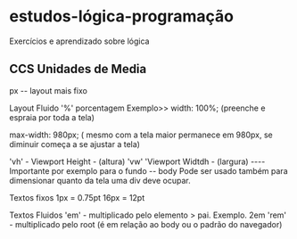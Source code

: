 # estudos-lógica-programação
Exercícios e aprendizado sobre lógica
## CCS Unidades de Media

px -- layout mais fixo

Layout Fluido
'%' porcentagem 
Exemplo>> width: 100%; (preenche e espraia por toda a tela)

max-width: 980px; ( mesmo com a tela maior permanece em 980px, se diminuir começa a se ajustar a tela)

'vh' - Viewport Height - (altura)
'vw' 'Viewport Widtdh - (largura)
---- Importante por exemplo para o fundo -- body
Pode ser usado também para dimensionar quanto da tela uma div deve ocupar. 


Textos fixos
1px = 0.75pt 
16px = 12pt 

Textos Fluidos
'em' - multiplicado pelo elemento > pai. Exemplo. 2em 
'rem' - multiplicado pelo root (é em relação ao body ou o padrão do navegador)


